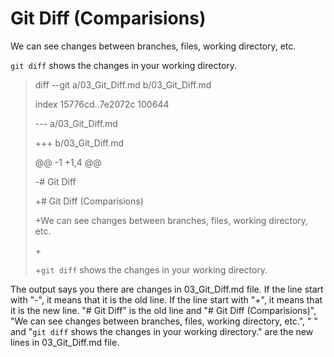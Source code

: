 # Git Diff (Comparisions)
We can see changes between branches, files, working directory, etc.

`git diff` shows the changes in your working directory.

> diff --git a/03_Git_Diff.md b/03_Git_Diff.md
>
> index 15776cd..7e2072c 100644
>
> --- a/03_Git_Diff.md
>
> +++ b/03_Git_Diff.md
>
> @@ -1 +1,4 @@
>
> -# Git Diff
>
> +# Git Diff (Comparisions)
>
>
> +We can see changes between branches, files, working directory, etc.
>
> \+
>
> +`git diff` shows the changes in your working directory.

The output says you there are changes in 03_Git_Diff.md file. If the line start with "-", it means that it is the old line. If the line start with "+", it means that it is the new line. "# Git Diff" is the old line and "# Git Diff (Comparisions)", "We can see changes between branches, files, working directory, etc.", " " and "`git diff` shows the changes in your working directory." are the new lines in 03_Git_Diff.md file. 

